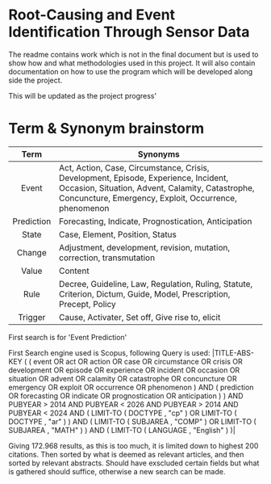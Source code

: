 # **Root-Causing and Event Identification Through Sensor Data**

The readme contains work which is not in the final document but is used to show how and what methodologies used in this project. It will also contain documentation on how to use the program which will be developed along side the project.

This will be updated as the project progress'

# Term & Synonym brainstorm

| Term | Synonyms |
|:----:|----------|
| Event | Act, Action, Case, Circumstance, Crisis, Development, Episode, Experience, Incident, Occasion, Situation, Advent, Calamity, Catastrophe, Concuncture, Emergency, Exploit, Occurrence, phenomenon |
| Prediction | Forecasting, Indicate, Prognostication, Anticipation |
| State | Case, Element, Position, Status |
| Change | Adjustment, development, revision, mutation, correction, transmutation |
| Value | Content |
| Rule | Decree, Guideline, Law, Regulation, Ruling, Statute, Criterion, Dictum, Guide, Model, Prescription, Precept, Policy |
| Trigger | Cause, Activater, Set off, Give rise to, elicit |

First search is for 'Event Prediction'

First Search engine used is Scopus, following Query is used:
|TITLE-ABS-KEY ( ( event OR act OR action OR case OR circumstance OR crisis OR development OR episode OR experience OR incident OR occasion OR situation OR advent OR calamity OR catastrophe OR concuncture OR emergency OR exploit OR occurrence OR phenomenon ) AND ( prediction OR forecasting OR indicate OR prognostication OR anticipation ) ) AND PUBYEAR > 2014 AND PUBYEAR < 2026 AND PUBYEAR > 2014 AND PUBYEAR < 2024 AND ( LIMIT-TO ( DOCTYPE , "cp" ) OR LIMIT-TO ( DOCTYPE , "ar" ) ) AND ( LIMIT-TO ( SUBJAREA , "COMP" ) OR LIMIT-TO ( SUBJAREA , "MATH" ) ) AND ( LIMIT-TO ( LANGUAGE , "English" ) )|

Giving 172.968 results, as this is too much, it is limited down to highest 200 citations. Then sorted by what is deemed as relevant articles, and then sorted by relevant abstracts. Should have exscluded certain fields but what is gathered should suffice, otherwise a new search can be made.